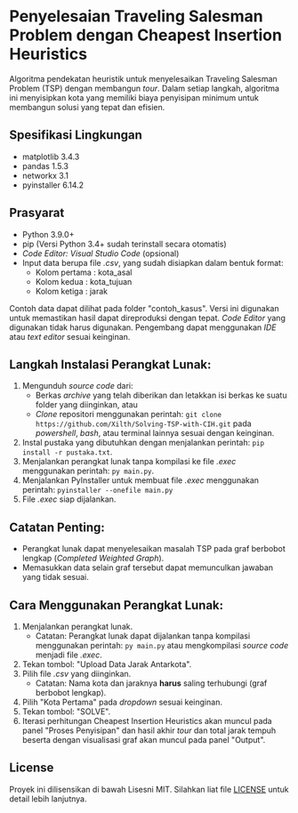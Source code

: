 # Penyelesaian Traveling Salesman Problem dengan Cheapest Insertion Heuristics
Algoritma pendekatan heuristik untuk menyelesaikan Traveling Salesman Problem (TSP) dengan membangun *tour*. Dalam setiap langkah, algoritma ini menyisipkan kota yang memiliki biaya penyisipan minimum untuk membangun solusi yang tepat dan efisien.

## Spesifikasi Lingkungan

- matplotlib 3.4.3
- pandas 1.5.3
- networkx 3.1
- pyinstaller 6.14.2

## Prasyarat

- Python 3.9.0+
- pip (Versi Python 3.4+ sudah terinstall secara otomatis)
- *Code Editor: Visual Studio Code* (opsional)
- Input data berupa file *.csv*, yang sudah disiapkan dalam bentuk format:
    - Kolom pertama : kota\_asal
    - Kolom kedua   : kota\_tujuan
    - Kolom ketiga  : jarak

Contoh data dapat dilihat pada folder "contoh\_kasus".
Versi ini digunakan untuk memastikan hasil dapat direproduksi dengan tepat.
*Code Editor* yang digunakan tidak harus digunakan. Pengembang dapat menggunakan *IDE* atau *text editor* sesuai keinginan.

## Langkah Instalasi Perangkat Lunak:

1. Mengunduh *source code* dari:
    - Berkas *archive* yang telah diberikan dan letakkan isi berkas ke suatu folder yang diinginkan, atau
    - *Clone* repositori menggunakan perintah: ```git clone https://github.com/Xilth/Solving-TSP-with-CIH.git``` pada *powershell*, *bash*, atau terminal lainnya sesuai dengan keinginan.
2. Instal pustaka yang dibutuhkan dengan menjalankan perintah: ```pip install -r pustaka.txt```.
3. Menjalankan perangkat lunak tanpa kompilasi ke file *.exec* menggunakan perintah: ```py main.py```.
4. Menjalankan PyInstaller untuk membuat file *.exec* menggunakan perintah: ```pyinstaller --onefile main.py```
5. File *.exec* siap dijalankan.

## Catatan Penting:

- Perangkat lunak dapat menyelesaikan masalah TSP pada graf berbobot lengkap (*Completed Weighted Graph*).
- Memasukkan data selain graf tersebut dapat memunculkan jawaban yang tidak sesuai.

## Cara Menggunakan Perangkat Lunak:
1. Menjalankan perangkat lunak.
    - Catatan: Perangkat lunak dapat dijalankan tanpa kompilasi menggunakan perintah: ```py main.py``` atau mengkompilasi *source code* menjadi file *.exec*.
2. Tekan tombol: "Upload Data Jarak Antarkota".
3. Pilih file *.csv* yang diinginkan.
    - Catatan: Nama kota dan jaraknya **harus** saling terhubungi (graf berbobot lengkap).
4. Pilih "Kota Pertama" pada *dropdown* sesuai keinginan.
5. Tekan tombol: "SOLVE".
6. Iterasi perhitungan Cheapest Insertion Heuristics akan muncul pada panel "Proses Penyisipan" dan hasil akhir *tour* dan total jarak tempuh beserta dengan visualisasi graf akan muncul pada panel "Output".

## License

Proyek ini dilisensikan di bawah Lisesni MIT. Silahkan liat file [LICENSE](LICENSE) untuk detail lebih lanjutnya.

